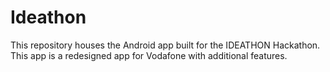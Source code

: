 # Ideathon
This repository houses the Android app built for the IDEATHON Hackathon. This app is a redesigned app for Vodafone with additional features.
